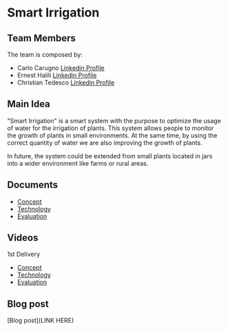 # Smart Irrigation

## Team Members

The team is composed by:
- Carlo Carugno [Linkedin Profile](https://www.linkedin.com/in/carlo-carugno-b50331142/)
- Ernest Halili  [Linkedin Profile](https://www.linkedin.com/in/ernest-halili-a9b37b19a/)
- Christian Tedesco [Linkedin Profile](https://www.linkedin.com/in/christian-tedesco/)

## Main Idea

"Smart Irrigation" is a smart system with the purpose to optimize the usage of water for the irrigation of plants. This system allows people to monitor the growth of plants in small environments. At the same time, by using the correct quantity of water we are also improving the growth of plants.

In future, the system could be extended from small plants located in jars into a wider environment like farms or rural areas.

## Documents

- [Concept](https://github.com/ernesthalili/IoT_Group-Project/blob/main/Concept.md)
- [Technology](https://github.com/ernesthalili/IoT_Group-Project/blob/main/Technology.md)
- [Evaluation](https://github.com/ernesthalili/IoT_Group-Project/blob/main/Evaluation.md)


## Videos
1st Delivery
- [Concept](https://youtu.be/OTDYbn3pogg)
- [Technology](https://youtu.be/2WR6uNvh0WM)
- [Evaluation](https://youtu.be/cgqzwgAwRc0)

## Blog post

[Blog post](LINK HERE)
